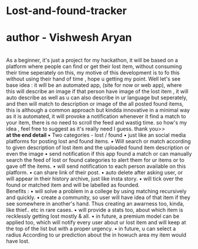 # Lost-and-found-tracker
# author - Vishwesh Aryan
<br>
As a beginner, it's just a project for my hackathon, it will be based on a platform where people can find or get their lost item, without consuming their time seperately on this, my motive of this development is to fo this without using their hand of time , hope u getting my point. Well let's see 

<br> 
base idea : it will be an automated app, (site for now or web app), where this will describe an image if that person have image of the lost item , it will auto describe as well as u can also describe in ur language but seperately, and then will match to description or image of the all posted found items, this is although a common approach but kindda innovative in a minimal way as it is automated, it will provoke a notification whenever it find a match to your item, there is no need to scroll the feed and wastig time. so how's my idea , feel free to suggest as it's really need I guess. thank you>>
<br>
<b> at the end detail </b>
• Two categories - lost / found
• just like an social media platforms for posting lost and found items.
• Will search or match according to given description of lost item and the uploaded found item description or even the image
• send notification if this app found a match or can manually search the feed of lost or found categories to alert them for ur items or to gave off the items.
• will send notification to each person available on this platform.
• can share link of their post.
•  auto delete after asking user, or will appear in their history archive, just like insta story.
•  will tick over the found or matched item and will be labelled as founded.
<br>
Benefits : 
• will solve a problem in a college by using matching recursively and quickly.
• create a community, so user will have idea of that item if they see somewhere in another's hand. Thus creating an awarness too, kinda, like thief.. etc in rare cases.
• will provide a stats too, about which item is recklessly getting lost mostly & all.
• in future, a premium model can be applied too, which will notify every user about ur lost item and will keep at the top of the list but with a proper urgency.
• in future, u can select a radius According to ur prediction about the in howuch area my item would have lost.
